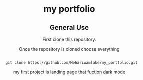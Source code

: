 <center><h1>my portfolio</h1><center>

  <center> <h2>General Use</h2> </center>

 First clone this repository.

 Once the repository is cloned choose everything
  

```

  git clone https://github.com/Mehariwamlake/my_portfolio.git
```
  my first project is landing page that fuction dark mode


